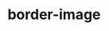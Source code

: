 ---
title: "border-image"
description: ""
category: css
last_test_date:	"2019-02-28"
test_url: "/tests/css-box-model.html"
test_results_url: "https://app.emailonacid.com/app/acidtest/pyPQFHSYLFrhbRShalju0B2fYNwUgLuyKTLx4MLqiw5mE/list"
stats: {
	apple-mail: {
		macos: {
			"12.4": "y"
		},
		ios: {
			"12.1": "y"
		}
	},
	gmail: {
		desktop-webmail: {
			"2019-02": "n"
		},
		ios: {
			"2019-02": "n"
		},
		android: {
			"2019-02": "n"
		},
        mobile-webmail: {
            "2020-02": "n"
        }
	},
    orange: {
        desktop-webmail: {
            "2019-08":"y"
        },
        ios: {
            "2019-08":"y"
        },
        android: {
            "2019-08":"y"
        }
    },
	outlook: {
		windows: {
			"2007": "n",
			"2010": "n",
			"2013": "n",
			"2016": "n",
			"2019": "n"
		},
		windows-10-mail: {
			"2019-02": "n"
		},
		macos: {
			"2019-02": "y"
		},
		outlook-com: {
			"2019-02": "n"
		},
		ios: {
			"2019-02": "n"
		},
		android: {
			"2019-02": "n"
		}
	},
	yahoo: {
		desktop-webmail: {
			"2019-02": "n"
		},
		ios: {
			"2019-02": "n"
		},
		android: {
			"2019-02": "n"
		}
	},
	aol: {
		desktop-webmail: {
			"2019-02": "n"
		},
		ios: {
			"2019-02": "n"
		},
		android: {
			"2019-02": "n"
		}
	},
	samsung-email: {
		android: {
			"5.0.10.2": "y"
		}
	},
	thunderbird: {
		macos: {
			"60.5": "y"
		}
	},
    sfr: {
        desktop-webmail: {
            "2019-08":"y"
        },
        ios: {
            "2019-08":"y"
        },
        android: {
            "2019-08":"y"
        }
    },
    protonmail: {
        desktop-webmail: {
            "2020-03":"y"
        },
        ios: {
            "2020-03":"y"
        },
        android: {
            "2020-03":"y"
        }
    },
    hey: {
        desktop-webmail: {
            "2020-06":"y"
        }
    }
}
---